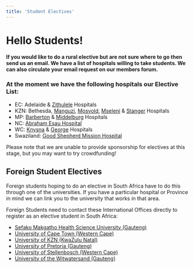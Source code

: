 ```yaml
---
title: 'Student Electives'
---
```

# Hello Students!

**If you would like to do a rural elective but are not sure where to go then send us an email. We have a list of hospitals willing to take students. We can also circulate your email request on our members forum.**

### At the moment we have the following hospitals our Elective List:

* EC: Adelaide & [Zithulele](http://www.zithulele.org/) Hospitals
* KZN: Bethesda, [Manguzi](http://www.kznhealth.gov.za/manguzihospital.htm), [Mosvold](http://www.kznhealth.gov.za/mosvoldhospital.htm), [Mseleni](http://mseleni.co.za/hospital/) & [Stanger](http://www.kznhealth.gov.za/gjgmrh.htm) Hospitals
* MP: [Barberton](http://www.mpuhealth.gov.za/Barberton%20Hospitals.html) & [Middelburg](https://web.facebook.com/pages/Middelburg-Provincial-Hospital/1586179001449296?_rdc=1&_rdr) Hospitals
* NC: [Abraham Esau Hospital](https://web.facebook.com/calviniahospital/?_rdc=1&_rdr)
* WC: [Knysna](https://www.westerncape.gov.za/facility/knysna-hospital) & [George](https://www.westerncape.gov.za/george-hospital/) Hospitals
* Swaziland: [Good Shepherd Mission Hospital](https://web.facebook.com/people/Good-Shepherd-Mission-Hospital/100054373936734/)

Please note that we are unable to provide sponsorship for electives at this stage, but you may want to try crowdfunding! 

## Foreign Student Electives

Foreign students hoping to do an elective in South Africa have to do this through one of the universities. If you have a particular hospital or Province in mind we can link you to the university that works in that area. 

Foreign Students need to contact these International Offices directly to register as an elective student in South Africa:

* [Sefako Makgatho Health Science University (Gauteng)](http://www.smu.ac.za/students/international-students/)
* [University of Cape Town (Western Cape)](http://www.healthelectives.uct.ac.za/applications/elective-placements)
* [University of KZN (KwaZulu Natal)](http://applications.ukzn.ac.za/ApplicationProcedures/International-Applicants/International-Application-Procedures.aspx)
* [University of Pretoria (Gauteng)]()
* [University of Stellenbosch (Western Cape)](https://www.sun.ac.za/english/faculty/healthsciences/international-office/international-undergraduate-elective-students)
* [University of the Witwatersand (Gauteng)](https://www.wits.ac.za/health/faculty-services/elective/)

<!--
    This is a comment and is not displayed on the website. Do not alter this text between arrows (->).
    To change the content in this file, simply retype/ copy+paste any text above, as you would in a normal text file/ word document.

    Do not change the "title:" title, or the ---. Only change the text inside '' for that section.

    The hashtag ( # ) symbols followed by a space and then text show a heading. The more #s you have, the smaller/"less important" the heading. You can add up to 6 # but we suggest max 4 #. make sure each heading is on a separate line.

    The text surrounded by double  stars ( ** ) with no spaces shows bold text.

    The single star ( * ) followed by a space and then text shows an item in a bulleted list. Make sure each item is on a separate line.
    
    Links are created with the following: [Link text that is displayed on the website](url)

    Please refer to the "HOW TO USE" or "HOW TO USE SHORT" files for more information.
 -->
